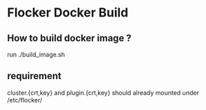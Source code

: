 # Flocker Docker Build

## How to build docker image ?

run ./build_image.sh

## requirement

cluster.{crt,key} and plugin.{crt,key} should already mounted under /etc/flocker/
